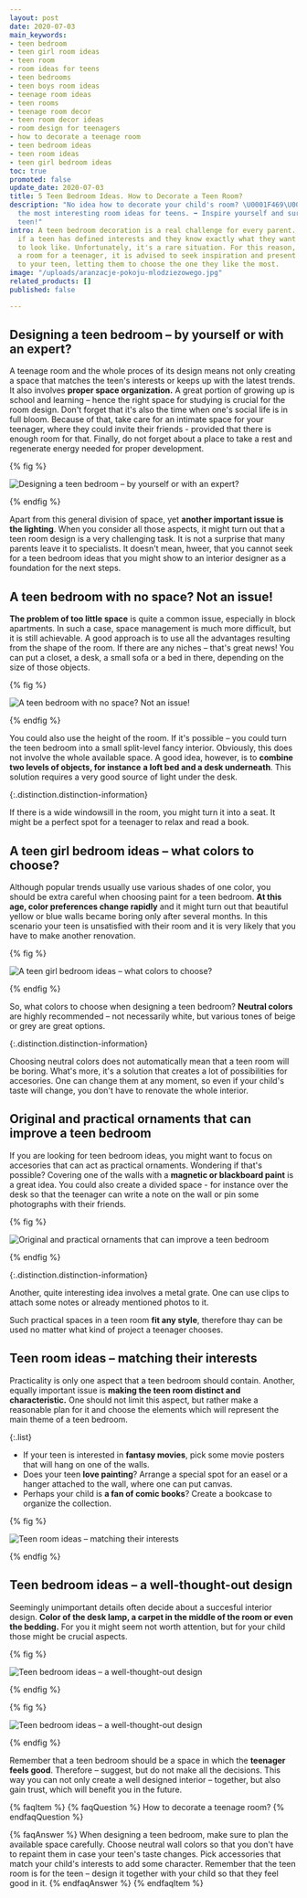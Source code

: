 ```yaml
---
layout: post
date: 2020-07-03
main_keywords:
- teen bedroom
- teen girl room ideas
- teen room
- room ideas for teens
- teen bedrooms
- teen boys room ideas
- teenage room ideas
- teen rooms
- teenage room decor
- teen room decor ideas
- room design for teenagers
- how to decorate a teenage room
- teen bedroom ideas
- teen room ideas
- teen girl bedroom ideas
toc: true
promoted: false
update_date: 2020-07-03
title: 5 Teen Bedroom Ideas. How to Decorate a Teen Room?
description: "No idea how to decorate your child's room? \U0001F469‍\U0001F466 Learn
  the most interesting room ideas for teens. ➡️ Inspire yourself and surprise your
  teen!"
intro: A teen bedroom decoration is a real challenge for every parent. It's easier
  if a teen has defined interests and they know exactly what they want their sanctuary
  to look like. Unfortunately, it's a rare situation. For this reason, when designing
  a room for a teenager, it is advised to seek inspiration and present several ideas
  to your teen, letting them to choose the one they like the most.
image: "/uploads/aranzacje-pokoju-mlodziezowego.jpg"
related_products: []
published: false

---
```

## Designing a teen bedroom – by yourself or with an expert?

A teenage room and the whole proces of its design means not only creating a space that matches the teen's interests or keeps up with the latest trends. It also involves **proper space organization.** A great portion of growing up is school and learning – hence the right space for studying is crucial for the room design. Don't forget that it's also the time when one's social life is in full bloom. Because of that, take care for an intimate space for your teenager, where they could invite their friends - provided that there is enough room for that. Finally, do not forget about a place to take a rest and regenerate energy needed for proper development.

{% fig %}

![Designing a teen bedroom – by yourself or with an expert?](/uploads/pokoj-mlodziezowy-nastolatki.jpg "Designing a teen bedroom – by yourself or with an expert?")

{% endfig %}

Apart from this general division of space, yet **another important issue is the lighting**. When you consider all those aspects, it might turn out that a teen room design is a very challenging task. It is not a surprise that many parents leave it to specialists. It doesn't mean, hweer, that you cannot seek for a teen bedroom ideas that you might show to an interior designer as a foundation for the next steps.

## A teen bedroom with no space? Not an issue!

**The problem of too little space** is quite a common issue, especially in block apartments. In such a case, space management is much more difficult, but it is still achievable. A good approach is to use all the advantages resulting from the shape of the room. If there are any niches – that's great news! You can put a closet, a desk, a small sofa or a bed in there, depending on the size of those objects.

{% fig %}

![A teen bedroom with no space? Not an issue!](/uploads/pokoj-dla-nastolatki.jpg "A teen bedroom with no space? Not an issue!")

{% endfig %}

You could also use the height of the room. If it's possible – you could turn the teen bedroom into a small split-level fancy interior. Obviously, this does not involve the whole available space. A good idea, however, is to **combine two levels of objects, for instance** **a loft bed and a desk underneath**. This solution requires a very good source of light under the desk.

{:.distinction.distinction-information}

If there is a wide windowsill in the room, you might turn it into a seat. It might be a perfect spot for a teenager to relax and read a book.

## A teen girl bedroom ideas – what colors to choose?

Although popular trends usually use various shades of one color, you should be extra careful when choosing paint for a teen bedroom. **At this age, color preferences change rapidly** and it might turn out that beautiful yellow or blue walls became boring only after several months. In this scenario your teen is unsatisfied with their room and it is very likely that you have to make another renovation.

{% fig %}

![A teen girl bedroom ideas – what colors to choose?](/uploads/pokoj-dla-nastolatki-mlodziezowy.jpg "A teen girl bedroom ideas – what colors to choose?")

{% endfig %}

So, what colors to choose when designing a teen bedroom? **Neutral colors** are highly recommended – not necessarily white, but various tones of beige or grey are great options.

{:.distinction.distinction-information}

Choosing neutral colors does not automatically mean that a teen room will be boring. What's more, it's a solution that creates a lot of possibilities for accesories. One can change them at any moment, so even if your child's taste will change, you don't have to renovate the whole interior.

## Original and practical ornaments that can improve a teen bedroom

If you are looking for teen bedroom ideas, you might want to focus on accesories that can act as practical ornaments. Wondering if that's possible? Covering one of the walls with a **magnetic or blackboard paint** is a great idea. You could also create a divided space - for instance over the desk so that the teenager can write a note on the wall or pin some photographs with their friends.

{% fig %}

![Original and practical ornaments that can improve a teen bedroom](/uploads/pokoj-nastolatka.jpg "Original and practical ornaments that can improve a teen bedroom")

{% endfig %}

{:.distinction.distinction-information}

Another, quite interesting idea involves a metal grate. One can use clips to attach some notes or already mentioned photos to it.

Such practical spaces in a teen room **fit any style**, therefore thay can be used no matter what kind of project a teenager chooses.

## Teen room ideas – matching their interests

Practicality is only one aspect that a teen bedroom should contain. Another, equally important issue is **making the teen room distinct and characteristic.** One should not limit this aspect, but rather make a reasonable plan for it and choose the elements which will represent the main theme of a teen bedroom.

{:.list}

* If your teen is interested in **fantasy movies**, pick some movie posters that will hang on one of the walls.
* Does your teen **love painting**? Arrange a special spot for an easel or a hanger attached to the wall, where one can put canvas.
* Perhaps your child is **a fan of comic books**? Create a bookcase to organize the collection.

{% fig %}

![Teen room ideas – matching their interests](/uploads/pokoj-dla-dziecka.jpg "Teen room ideas – matching their interests")

{% endfig %}

## Teen bedroom ideas – a well-thought-out design

Seemingly unimportant details often decide about a succesful interior design. **Color of the desk lamp, a carpet in the middle of the room or even the bedding.** For you it might seem not worth attention, but for your child those might be crucial aspects.

{% fig %}

![Teen bedroom ideas – a well-thought-out design](/uploads/projekt-pokoju-mlodziezowego.jpg "Teen bedroom ideas – a well-thought-out design")

{% endfig %}

{% fig %}

![Teen bedroom ideas – a well-thought-out design](/uploads/pokoj-nastolatki.jpg "Teen bedroom ideas – a well-thought-out design")

{% endfig %}

Remember that a teen bedroom should be a space in which the **teenager feels good**. Therefore – suggest, but do not make all the decisions. This way you can not only create a well designed interior – together, but also gain trust, which will benefit you in the future.

{% faqItem %}
{% faqQuestion %}
How to decorate a teenage room?
{% endfaqQuestion %}

{% faqAnswer %}
When designing a teen bedroom, make sure to plan the available space carefully. Choose neutral wall colors so that you don't have to repaint them in case your teen's taste changes. Pick accessories that match your child's interests to add some character. Remember that the teen room is for the teen – design it together with your child so that they feel good in it.
{% endfaqAnswer %}
{% endfaqItem %}